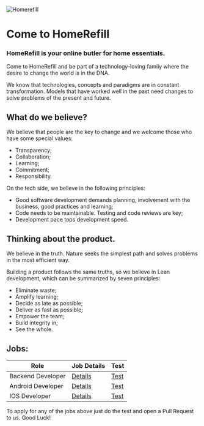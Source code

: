 ![Homerefill](https://lh3.googleusercontent.com/3gYY9yBzi1mDOxK-YPia66yti9-EwDPxdizeafLpjr6HSYoZBcva1Q65arXSLHt3FEM)
# Come to HomeRefill
### HomeRefill is your online butler for home essentials.

Come to HomeRefill and be part of a technology-loving family where the desire to change the world is in the DNA.

We know that technologies, concepts and paradigms are in constant transformation. Models that have worked well in the past need changes to solve problems of the present and future.

## What do we believe?

We believe that people are the key to change and we welcome those who have some special values:

- Transparency;
- Collaboration;
- Learning;
- Commitment;
- Responsibility.

On the tech side, we believe in the following principles:

- Good software development demands planning, involvement with the business, good practices and learning;
- Code needs to be maintainable. Testing and code reviews are key;
- Development pace tops development speed.

## Thinking about the product.

We believe in the truth. Nature seeks the simplest path and solves problems in the most efficient way.

Building a product follows the same truths, so we believe in Lean development, which can be summarized by seven principles:

- Eliminate waste;
- Amplify learning;
- Decide as late as possible;
- Deliver as fast as possible;
- Empower the team;
- Build integrity in;
- See the whole.

## Jobs:
Role  | Job Details | Test
------------  | ------------- | -------------
Backend Developer | [Details](https://github.com/HomeRefill/come-to-homerefill/blob/master/jobs/Backend.md) | [Test](https://github.com/HomeRefill/come-to-homerefill/blob/master/tests/holes-problem/README.md)
Android Developer | [Details](https://github.com/HomeRefill/come-to-homerefill/blob/master/jobs/Android.md) | [Test](https://github.com/HomeRefill/come-to-homerefill/blob/master/tests/mobile/README.md)
IOS Developer | [Details](https://github.com/HomeRefill/come-to-homerefill/blob/master/jobs/IOS.md) | [Test](https://github.com/HomeRefill/come-to-homerefill/blob/master/tests/mobile/README.md) 

To apply for any of the jobs above just do the test and open a Pull Request to us.
Good Luck!
